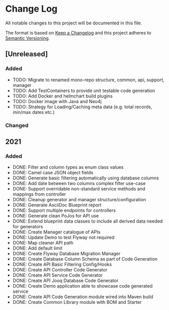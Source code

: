 # Change Log

All notable changes to this project will be documented in this file.

The format is based on [Keep a Changelog](http://keepachangelog.com/)
and this project adheres to [Semantic Versioning](http://semver.org/).

## [Unreleased]
### Added

* TODO: Migrate to renamed mono-repo structure, common, api, support, manager
* TODO: Add TestContainers to provide unit testable code generation
* TODO: Add Docker and helmchart build plugins
* TODO: Docker image with Java and Neo4j
* TODO: Strategy for Loading/Caching meta data (e.g. total records, min/max dates etc.)

### Changed

## 2021
### Added

* DONE: Filter and column types as enum class values
* DONE: Camel case JSON object fields
* DONE: Generate basic filtering automatically using database columns
* DONE: Add date between two columns complex filter use-case
* DONE: Support overridable non-standard service methods and mappings from controller
* DONE: Cleanup generator and manager structure/configuration
* DONE: Generate AsciiDoc Blueprint report
* DONE: Support multiple endpoints for controllers
* DONE: Generate clean PoJos for API use
* DONE: Extend blueprint data classes to include all derived data needed for generators
* DONE: Create Manager catalogue of APIs
* DONE: Update Demo to test Flyway not required
* DONE: Map cleaner API path
* DONE: Add default limit
* DONE: Create Flyway Database Migration Manager
* DONE: Create Database Column Schema as part of Code Generation
* DONE: Create API Basic Filtering Config/Hooks
* DONE: Create API Controller Code Generator
* DONE: Create API Service Code Generator
* DONE: Create API Jooq Database Code Generator
* DONE: Create Demo application able to showcase code generated service
* DONE: Create API Code Generation module wired into Maven build
* DONE: Create Common Library module with BOM and Starter
